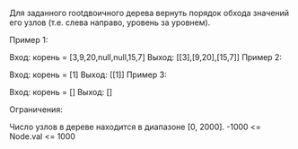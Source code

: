Для заданного rootдвоичного дерева вернуть порядок обхода значений его узлов (т.е. слева направо, уровень за уровнем).

Пример 1:

Вход: корень = [3,9,20,null,null,15,7]
Выход: [[3],[9,20],[15,7]]
Пример 2:

Вход: корень = [1]
Выход: [[1]]
Пример 3:

Вход: корень = []
Выход: []

Ограничения:

Число узлов в дереве находится в диапазоне [0, 2000].
-1000 <= Node.val <= 1000
